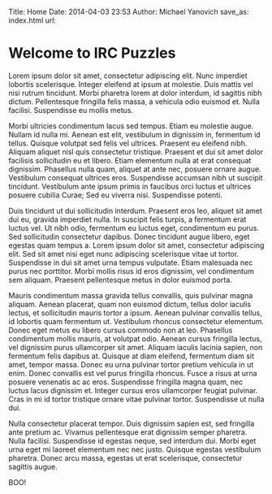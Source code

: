 Title: Home
Date: 2014-04-03 23:53
Author: Michael Yanovich
save_as: index.html
url:

Welcome to IRC Puzzles
======================

Lorem ipsum dolor sit amet, consectetur adipiscing elit. Nunc imperdiet lobortis scelerisque. Integer eleifend at ipsum at molestie. Duis mattis vel nisi rutrum tincidunt. Morbi pharetra lorem at dolor interdum, id sagittis nibh dictum. Pellentesque fringilla felis massa, a vehicula odio euismod et. Nulla facilisi. Suspendisse eu mollis metus.

Morbi ultricies condimentum lacus sed tempus. Etiam eu molestie augue. Nullam id nulla mi. Aenean est elit, vestibulum in dignissim in, fermentum id tellus. Quisque volutpat sed felis vel ultrices. Praesent eu eleifend nibh. Aliquam aliquet nisl quis consectetur tristique. Praesent et dui sit amet dolor facilisis sollicitudin eu et libero. Etiam elementum nulla at erat consequat dignissim. Phasellus nulla quam, aliquet at ante nec, posuere ornare augue. Vestibulum consequat ultrices eros. Suspendisse accumsan nibh ut suscipit tincidunt. Vestibulum ante ipsum primis in faucibus orci luctus et ultrices posuere cubilia Curae; Sed eu viverra nisi. Suspendisse potenti.

Duis tincidunt ut dui sollicitudin interdum. Praesent eros leo, aliquet sit amet dui eu, gravida imperdiet nulla. In suscipit felis turpis, a fermentum erat luctus vel. Ut nibh odio, fermentum eu luctus eget, condimentum eu purus. Sed sollicitudin consectetur dapibus. Donec tincidunt augue libero, eget egestas quam tempus a. Lorem ipsum dolor sit amet, consectetur adipiscing elit. Sed sit amet nisi eget nunc adipiscing scelerisque vitae ut tortor. Suspendisse in dui sit amet urna tempus vulputate. Etiam malesuada nec purus nec porttitor. Morbi mollis risus id eros dignissim, vel condimentum sem aliquam. Praesent pellentesque metus in dolor euismod porta.

Mauris condimentum massa gravida tellus convallis, quis pulvinar magna aliquam. Aenean placerat, quam non euismod dictum, tellus dolor iaculis lectus, et sollicitudin mauris tortor a ipsum. Aenean pulvinar convallis tellus, id lobortis quam fermentum ut. Vestibulum rhoncus consectetur elementum. Donec eget metus eu libero cursus commodo non at leo. Phasellus condimentum mollis mauris, at volutpat odio. Aenean cursus fringilla lectus, vel dignissim purus ullamcorper sit amet. Aliquam iaculis lacinia sapien, non fermentum felis dapibus at. Quisque at diam eleifend, fermentum diam sit amet, tempor massa. Donec eu urna pulvinar tortor pretium vehicula in ut enim. Donec convallis est vel purus fringilla rhoncus. Fusce a risus at urna posuere venenatis ac ac eros. Suspendisse fringilla magna quam, nec luctus lacus dignissim et. Integer cursus eros ullamcorper feugiat pulvinar. Cras in mi id tortor tristique ornare vitae pulvinar tortor. Suspendisse ut nulla dui.

Nulla consectetur placerat tempor. Duis dignissim sapien est, sed fringilla ante pretium ac. Vivamus pellentesque erat dignissim semper pharetra. Nulla facilisi. Suspendisse id egestas neque, sed interdum dui. Morbi eget urna eget mi laoreet elementum nec nec justo. Quisque egestas vestibulum pharetra. Donec arcu massa, egestas ut erat scelerisque, consectetur sagittis augue.

BOO!
